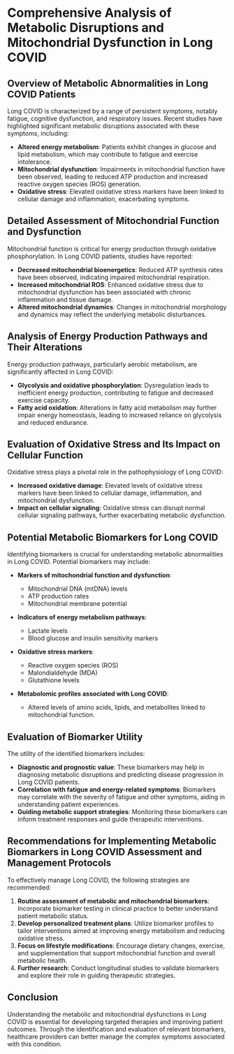 # Comprehensive Analysis of Metabolic Disruptions and Mitochondrial Dysfunction in Long COVID

## Overview of Metabolic Abnormalities in Long COVID Patients
Long COVID is characterized by a range of persistent symptoms, notably fatigue, cognitive dysfunction, and respiratory issues. Recent studies have highlighted significant metabolic disruptions associated with these symptoms, including:

- **Altered energy metabolism**: Patients exhibit changes in glucose and lipid metabolism, which may contribute to fatigue and exercise intolerance.
- **Mitochondrial dysfunction**: Impairments in mitochondrial function have been observed, leading to reduced ATP production and increased reactive oxygen species (ROS) generation.
- **Oxidative stress**: Elevated oxidative stress markers have been linked to cellular damage and inflammation, exacerbating symptoms.

## Detailed Assessment of Mitochondrial Function and Dysfunction
Mitochondrial function is critical for energy production through oxidative phosphorylation. In Long COVID patients, studies have reported:

- **Decreased mitochondrial bioenergetics**: Reduced ATP synthesis rates have been observed, indicating impaired mitochondrial respiration.
- **Increased mitochondrial ROS**: Enhanced oxidative stress due to mitochondrial dysfunction has been associated with chronic inflammation and tissue damage.
- **Altered mitochondrial dynamics**: Changes in mitochondrial morphology and dynamics may reflect the underlying metabolic disturbances.

## Analysis of Energy Production Pathways and Their Alterations
Energy production pathways, particularly aerobic metabolism, are significantly affected in Long COVID:

- **Glycolysis and oxidative phosphorylation**: Dysregulation leads to inefficient energy production, contributing to fatigue and decreased exercise capacity.
- **Fatty acid oxidation**: Alterations in fatty acid metabolism may further impair energy homeostasis, leading to increased reliance on glycolysis and reduced endurance.

## Evaluation of Oxidative Stress and Its Impact on Cellular Function
Oxidative stress plays a pivotal role in the pathophysiology of Long COVID:

- **Increased oxidative damage**: Elevated levels of oxidative stress markers have been linked to cellular damage, inflammation, and mitochondrial dysfunction.
- **Impact on cellular signaling**: Oxidative stress can disrupt normal cellular signaling pathways, further exacerbating metabolic dysfunction.

## Potential Metabolic Biomarkers for Long COVID
Identifying biomarkers is crucial for understanding metabolic abnormalities in Long COVID. Potential biomarkers may include:

- **Markers of mitochondrial function and dysfunction**:
  - Mitochondrial DNA (mtDNA) levels
  - ATP production rates
  - Mitochondrial membrane potential

- **Indicators of energy metabolism pathways**:
  - Lactate levels
  - Blood glucose and insulin sensitivity markers

- **Oxidative stress markers**:
  - Reactive oxygen species (ROS)
  - Malondialdehyde (MDA)
  - Glutathione levels

- **Metabolomic profiles associated with Long COVID**:
  - Altered levels of amino acids, lipids, and metabolites linked to mitochondrial function.

## Evaluation of Biomarker Utility
The utility of the identified biomarkers includes:

- **Diagnostic and prognostic value**: These biomarkers may help in diagnosing metabolic disruptions and predicting disease progression in Long COVID patients.
- **Correlation with fatigue and energy-related symptoms**: Biomarkers may correlate with the severity of fatigue and other symptoms, aiding in understanding patient experiences.
- **Guiding metabolic support strategies**: Monitoring these biomarkers can inform treatment responses and guide therapeutic interventions.

## Recommendations for Implementing Metabolic Biomarkers in Long COVID Assessment and Management Protocols
To effectively manage Long COVID, the following strategies are recommended:

1. **Routine assessment of metabolic and mitochondrial biomarkers**: Incorporate biomarker testing in clinical practice to better understand patient metabolic status.
2. **Develop personalized treatment plans**: Utilize biomarker profiles to tailor interventions aimed at improving energy metabolism and reducing oxidative stress.
3. **Focus on lifestyle modifications**: Encourage dietary changes, exercise, and supplementation that support mitochondrial function and overall metabolic health.
4. **Further research**: Conduct longitudinal studies to validate biomarkers and explore their role in guiding therapeutic strategies.

## Conclusion
Understanding the metabolic and mitochondrial dysfunctions in Long COVID is essential for developing targeted therapies and improving patient outcomes. Through the identification and evaluation of relevant biomarkers, healthcare providers can better manage the complex symptoms associated with this condition.